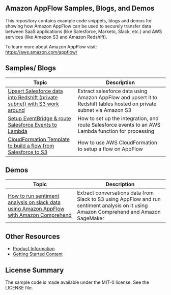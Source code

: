 ## Amazon AppFlow Samples, Blogs, and Demos

This repository contains example code snippets, blogs and demos for showing how Amazon AppFlow can be used to securely transfer data between SaaS applications (like Salesforce, Marketo, Slack, etc.) and AWS services (like Amazon S3 and Amazon Redshift).

To learn more about Amazon AppFlow visit: https://aws.amazon.com/appflow/

## Samples/ Blogs

| Topic                                                    | Description                                                |
| ----------------------------------------------------------- | ---------------------------------------------------------- |
| [Upsert Salesforce data into Redshift (private subnet) with S3 work around](sf-appflow-upsert-redshift-lambda/README.md) | Extract salesforce data using Amazon AppFlow and upsert it to Redshift tables hosted on private subnet via Amazon S3|
| [Setup EventBridge & route Salesforce Events to Lambda](https://aws.amazon.com/blogs/compute/building-salesforce-integrations-with-amazon-eventbridge/) | How to set up the integration, and route Salesforce events to an AWS Lambda function for processing|
| [CloudFormation Template to build a flow from Salesforce to S3](https://github.com/aws-samples/amazon-appflow/tree/master/CF-template) | How to use AWS CloudFormation to setup a flow on AppFlow|

## Demos

| Topic                                                    | Description                                                |
| ----------------------------------------------------------- | ---------------------------------------------------------- |
| [How to run sentiment analysis on slack data using Amazon AppFlow with Amazon Comprehend](slack-appflow-sentiment/README.md) | Extract conversations data from Slack to S3 using AppFlow and run sentiment analysis on it using Amazon Comprehend and Amazon SageMaker|


## Other Resources

- [Product Information](https://aws.amazon.com/appflow/)
- [Getting Started Content](https://aws.amazon.com/appflow/getting-started/)

## License Summary

The sample code is made available under the MIT-0 license. See the LICENSE file.
